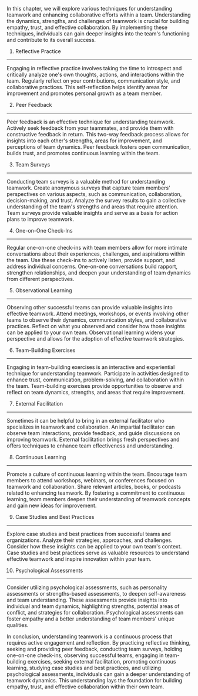 
In this chapter, we will explore various techniques for understanding teamwork and enhancing collaborative efforts within a team. Understanding the dynamics, strengths, and challenges of teamwork is crucial for building empathy, trust, and effective collaboration. By implementing these techniques, individuals can gain deeper insights into the team's functioning and contribute to its overall success.

1. Reflective Practice
----------------------

Engaging in reflective practice involves taking the time to introspect and critically analyze one's own thoughts, actions, and interactions within the team. Regularly reflect on your contributions, communication style, and collaborative practices. This self-reflection helps identify areas for improvement and promotes personal growth as a team member.

2. Peer Feedback
----------------

Peer feedback is an effective technique for understanding teamwork. Actively seek feedback from your teammates, and provide them with constructive feedback in return. This two-way feedback process allows for insights into each other's strengths, areas for improvement, and perceptions of team dynamics. Peer feedback fosters open communication, builds trust, and promotes continuous learning within the team.

3. Team Surveys
---------------

Conducting team surveys is a valuable method for understanding teamwork. Create anonymous surveys that capture team members' perspectives on various aspects, such as communication, collaboration, decision-making, and trust. Analyze the survey results to gain a collective understanding of the team's strengths and areas that require attention. Team surveys provide valuable insights and serve as a basis for action plans to improve teamwork.

4. One-on-One Check-Ins
-----------------------

Regular one-on-one check-ins with team members allow for more intimate conversations about their experiences, challenges, and aspirations within the team. Use these check-ins to actively listen, provide support, and address individual concerns. One-on-one conversations build rapport, strengthen relationships, and deepen your understanding of team dynamics from different perspectives.

5. Observational Learning
-------------------------

Observing other successful teams can provide valuable insights into effective teamwork. Attend meetings, workshops, or events involving other teams to observe their dynamics, communication styles, and collaborative practices. Reflect on what you observed and consider how those insights can be applied to your own team. Observational learning widens your perspective and allows for the adoption of effective teamwork strategies.

6. Team-Building Exercises
--------------------------

Engaging in team-building exercises is an interactive and experiential technique for understanding teamwork. Participate in activities designed to enhance trust, communication, problem-solving, and collaboration within the team. Team-building exercises provide opportunities to observe and reflect on team dynamics, strengths, and areas that require improvement.

7. External Facilitation
------------------------

Sometimes it can be helpful to bring in an external facilitator who specializes in teamwork and collaboration. An impartial facilitator can observe team interactions, provide feedback, and guide discussions on improving teamwork. External facilitation brings fresh perspectives and offers techniques to enhance team effectiveness and understanding.

8. Continuous Learning
----------------------

Promote a culture of continuous learning within the team. Encourage team members to attend workshops, webinars, or conferences focused on teamwork and collaboration. Share relevant articles, books, or podcasts related to enhancing teamwork. By fostering a commitment to continuous learning, team members deepen their understanding of teamwork concepts and gain new ideas for improvement.

9. Case Studies and Best Practices
----------------------------------

Explore case studies and best practices from successful teams and organizations. Analyze their strategies, approaches, and challenges. Consider how these insights can be applied to your own team's context. Case studies and best practices serve as valuable resources to understand effective teamwork and inspire innovation within your team.

10. Psychological Assessments
-----------------------------

Consider utilizing psychological assessments, such as personality assessments or strengths-based assessments, to deepen self-awareness and team understanding. These assessments provide insights into individual and team dynamics, highlighting strengths, potential areas of conflict, and strategies for collaboration. Psychological assessments can foster empathy and a better understanding of team members' unique qualities.

In conclusion, understanding teamwork is a continuous process that requires active engagement and reflection. By practicing reflective thinking, seeking and providing peer feedback, conducting team surveys, holding one-on-one check-ins, observing successful teams, engaging in team-building exercises, seeking external facilitation, promoting continuous learning, studying case studies and best practices, and utilizing psychological assessments, individuals can gain a deeper understanding of teamwork dynamics. This understanding lays the foundation for building empathy, trust, and effective collaboration within their own team.
